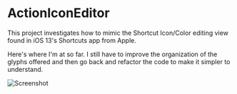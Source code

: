 # ActionIconEditor

This project investigates how to mimic the Shortcut Icon/Color editing view found in iOS 13's Shortcuts app from Apple.

Here's where I'm at so far.  I still have to improve the organization of the glyphs offered and then go back and refactor the code to make it simpler to understand.

![Screenshot](Assets/screenshot.png)



